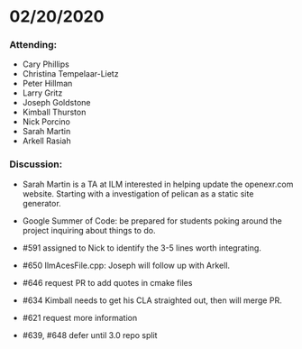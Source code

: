 # 02/20/2020

### Attending:

* Cary Phillips
* Christina Tempelaar-Lietz
* Peter Hillman
* Larry Gritz
* Joseph Goldstone
* Kimball Thurston
* Nick Porcino
* Sarah Martin
* Arkell Rasiah

### Discussion:

* Sarah Martin is a TA at ILM interested in helping update the
  openexr.com website. Starting with a investigation of pelican as a
  static site generator.

* Google Summer of Code: be prepared for students poking around the
  project inquiring about things to do.

* #591 assigned to Nick to identify the 3-5 lines worth integrating.

* #650 IlmAcesFile.cpp: Joseph will follow up with Arkell.

* #646 request PR to add quotes in cmake files

* #634 Kimball needs to get his CLA straighted out, then will merge PR.

* #621 request more information

* #639, #648 defer until 3.0 repo split





